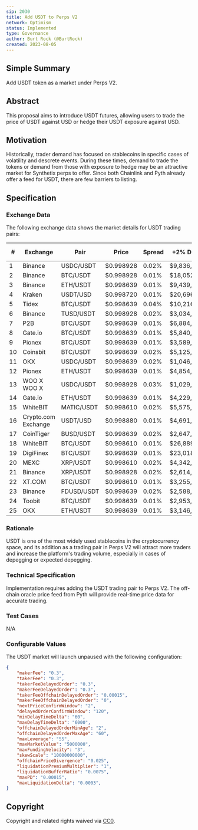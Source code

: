 ```yaml
---
sip: 2030
title: Add USDT to Perps V2
network: Optimism
status: Implemented
type: Governance
author: Burt Rock (@BurtRock)
created: 2023-08-05
---
```


## Simple Summary

Add USDT token as a market under Perps V2.

## Abstract

This proposal aims to introduce USDT futures, allowing users to trade the price of USDT against USD or hedge their USDT exposure against USD.

## Motivation

Historically, trader demand has focused on stablecoins in specific cases of volatility and descrete events. During these times, demand to trade the tokens or demand from those with exposure to hedge may be an attractive market for Synthetix perps to offer. Since both Chainlink and Pyth already offer a feed for USDT, there are few barriers to listing.

## Specification

### Exchange Data

The following exchange data shows the market details for USDT trading pairs:

| #   | Exchange               | Pair         | Price    | Spread | +2% Depth   | -2% Depth   | 24h Volume     | Volume % |
|-----|------------------------|--------------|----------|--------|-------------|-------------|----------------|----------|
| 1   | Binance                | USDC/USDT    | $0.998928 | 0.02%  | $9,836,192  | $69,922,744  | $183,094,315   | 1.18%    |
| 2   | Binance                | BTC/USDT     | $0.998928 | 0.01%  | $18,052,093 | $12,368,439  | $526,710,617   | 3.40%    |
| 3   | Binance                | ETH/USDT     | $0.998639 | 0.01%  | $9,439,909  | $18,515,885  | $243,221,771   | 1.57%    |
| 4   | Kraken                 | USDT/USD     | $0.998720 | 0.01%  | $20,696,667 | $3,054,989   | $48,992,252    | 0.32%    |
| 5   | Tidex                  | BTC/USDT     | $0.998639 | 0.04%  | $10,216,763 | $9,796,456   | $43,783,137    | 0.28%    |
| 6   | Binance                | TUSD/USDT    | $0.998928 | 0.02%  | $3,034,494  | $13,552,822  | $136,287,462   | 0.88%    |
| 7   | P2B                    | BTC/USDT     | $0.998639 | 0.01%  | $6,884,215  | $5,235,843   | $133,496,042   | 0.86%    |
| 8   | Gate.io                | BTC/USDT     | $0.998639 | 0.01%  | $5,840,093  | $6,333,680   | $55,203,518    | 0.36%    |
| 9   | Pionex                 | BTC/USDT     | $0.998639 | 0.01%  | $3,589,352  | $5,756,366   | $258,971,987   | 1.67%    |
| 10  | Coinsbit               | BTC/USDT     | $0.998639 | 0.02%  | $5,125,960  | $5,007,220   | $47,619,996    | 0.31%    |
| 11  | OKX                    | USDC/USDT    | $0.998639 | 0.02%  | $1,046,743  | $9,416,925   | $5,588,158     | 0.04%    |
| 12  | Pionex                 | ETH/USDT     | $0.998639 | 0.01%  | $4,854,866  | $4,105,417   | $146,473,997   | 0.95%    |
| 13  | WOO X WOO X            | USDC/USDT    | $0.998928 | 0.03%  | $1,029,118  | $9,439,708   | $3,003,186     | 0.02%    |
| 14  | Gate.io                | ETH/USDT     | $0.998639 | 0.01%  | $4,229,620  | $5,216,106   | $32,048,672    | 0.21%    |
| 15  | WhiteBIT               | MATIC/USDT   | $0.998610 | 0.02%  | $5,575,906  | $4,045,685   | $5,594,943     | 0.04%    |
| 16  | Crypto.com Exchange    | USDT/USD     | $0.998880 | 0.01%  | $4,691,432  | $4,714,225   | $4,105,087     | 0.03%    |
| 17  | CoinTiger              | BUSD/USDT    | $0.998639 | 0.02%  | $2,647,336  | $6,335,241   | $31,901,430    | 0.21%    |
| 18  | WhiteBIT               | BTC/USDT     | $0.998610 | 0.01%  | $26,889,400 | $16,222,734  | $65,206,973    | 0.42%    |
| 19  | DigiFinex              | BTC/USDT     | $0.998639 | 0.01%  | $23,018,792 | $18,453,213  | $204,232,516   | 1.32%    |
| 20  | MEXC                   | XRP/USDT     | $0.998610 | 0.02%  | $4,342,330  | $4,132,973   | $23,018,515    | -        |
| 21  | Binance                | XRP/USDT     | $0.998928 | 0.02%  | $2,614,830  | $3,437,175   | $260,899,893   | 1.68%    |
| 22  | XT.COM                 | BTC/USDT     | $0.998610 | 0.01%  | $3,255,617  | $3,236,361   | $207,744,898   | 1.34%    |
| 23  | Binance                | FDUSD/USDT   | $0.998639 | 0.02%  | $2,588,505  | $5,734,552   | $17,695,917    | 0.11%    |
| 24  | Toobit                 | BTC/USDT     | $0.998639 | 0.01%  | $2,953,710  | $3,188,673   | $203,772,659   | 1.32%    |
| 25  | OKX                    | ETH/USDT     | $0.998639 | 0.01%  | $3,146,718  | $4,359,803   | $63,736,907    | 0.41%    |

### Rationale

USDT is one of the most widely used stablecoins in the cryptocurrency space, and its addition as a trading pair in Perps V2 will attract more traders and increase the platform's trading volume, especially in cases of depegging or expected depegging.

### Technical Specification

Implementation requires adding the USDT trading pair to Perps V2. The off-chain oracle price feed from Pyth will provide real-time price data for accurate trading.

### Test Cases

N/A

### Configurable Values

The USDT market will launch unpaused with the following configuration:

```json
{
    "makerFee": "0.3",
    "takerFee": "0.3",
    "takerFeeDelayedOrder": "0.3",
    "makerFeeDelayedOrder": "0.3",
    "takerFeeOffchainDelayedOrder": "0.00015",
    "makerFeeOffchainDelayedOrder": "0",
    "nextPriceConfirmWindow": "2",
    "delayedOrderConfirmWindow": "120",
    "minDelayTimeDelta": "60",
    "maxDelayTimeDelta": "6000",
    "offchainDelayedOrderMinAge": "2",
    "offchainDelayedOrderMaxAge": "60",
    "maxLeverage": "55",
    "maxMarketValue": "5000000",
    "maxFundingVelocity": "3",
    "skewScale": "10000000000",
    "offchainPriceDivergence": "0.025",
    "liquidationPremiumMultiplier": "1",
    "liquidationBufferRatio": "0.0075",
    "maxPD": "0.00015",
    "maxLiquidationDelta": "0.0003",
}
```

## Copyright

Copyright and related rights waived via [CC0](https://creativecommons.org/publicdomain/zero/1.0/).
